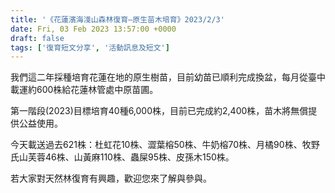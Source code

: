 ```yaml
---
title: '《花蓮濱海淺山森林復育—原生苗木培育》2023/2/3'
date: Fri, 03 Feb 2023 13:57:00 +0000
draft: false
tags: ['復育短文分享', '活動訊息及短文']
---
```


我們這二年採種培育花蓮在地的原生樹苗，目前幼苗已順利完成換盆，每月從臺中載運約600株給花蓮林管處中原苗圃。

第一階段(2023)目標培育40種6,000株，目前已完成約2,400株，苗木將無償提供公益使用。

今天載送過去621株：杜虹花10株、澀葉榕50株、牛奶榕70株、月橘90株、牧野氏山芙蓉46株、山黃麻110株、蟲屎95株、皮孫木150株。

若大家對天然林復育有興趣，歡迎您來了解與參與。